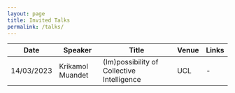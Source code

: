 ```yaml
---
layout: page
title: Invited Talks
permalink: /talks/
---
```



| Date | Speaker | Title | Venue | Links |
| --- | --- | --- | --- | --- |
| 14/03/2023 | Krikamol Muandet |  (Im)possibility of Collective Intelligence| UCL | - |
